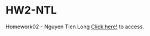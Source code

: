 # HW2-NTL
Homework02 - Nguyen Tien Long
[Click here!]( https://wad-itmo-vnit.github.io/HW2-NTL/) to access.
